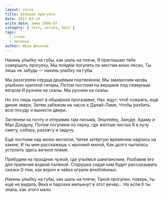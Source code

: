 ```yaml
---
layout: verse
title: Большая прогулка
date: 2011-03-24
write_date: зима 1996–97
category: [ text, verses, best ]
tags:
  - стихи
  - песенка
author: Иван Шихалев
---
```

Накинь улыбку на губы, как шаль на плечи,
Я приглашаю тебя совершить прогулку,
Мы пойдём погулять по местам моих песен,
Ты лишь не забудь — накинь улыбку на губы.

Мы разогреем сердца дешёвым портвейном,
Мы заморозим кровь улыбкою хриплой гитары,
Потом постоим на вершине под северным ветром
И рухнем на скалы. Мы рухнем на скалы.

Но это лишь пункт в обширной программе,
Нас ждут, чтоб сожрать, ещё дикие звери,
Затем забежим на часок к Далай-Ламе,
Чтобы разбить всю посуду и вынести двери.

Заглянем на почту и отправим там письма,
Энштейну, Зануде, Адаму и Мао Дзедуну,
Потом погуляем по парку, где жёлтые листья
Я в кучу смету, соберу, разожгу и задуну.

Ещё постоим над моею могилой,
Читая затёртую временем надпись на камне,
И ты мне расскажешь с иронией милой,
Как долго пыталась устроить здесь вечное пламя.

Прибудем на праздник чужой, где упьёмся шампанским,
Разбавив его для приличия водкой палёной.
Старушка седая нам будет рассказывать сказки
О том, как ворон и чайка играли влюблённых.

Накинь улыбку на губы, как шаль на плечи,
Такой прогулки, поверь, ты ещё не видала,
Века и парсеки мелькнут в этот вечер...
Но если б ты знала, как этого мало.
